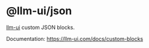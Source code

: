# @llm-ui/json

[llm-ui](https://llm-ui.com) custom JSON blocks.

Documentation: https://llm-ui.com/docs/custom-blocks
